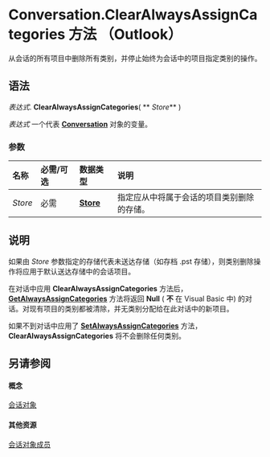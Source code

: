 
# Conversation.ClearAlwaysAssignCategories 方法 （Outlook）

从会话的所有项目中删除所有类别，并停止始终为会话中的项目指定类别的操作。


## 语法

 _表达式_. **ClearAlwaysAssignCategories**( ** _Store_** )

 _表达式_ 一个代表 **[Conversation](2705d38a-ebc0-e5a7-208b-ffe1f5446b1b.md)** 对象的变量。


### 参数



|**名称**|**必需/可选**|**数据类型**|**说明**|
|:-----|:-----|:-----|:-----|
| _Store_|必需|**[Store](1eb22fe9-8849-7476-5388-2515b48591b9.md)**|指定应从中将属于会话的项目类别删除的存储。|

## 说明

如果由  _Store_ 参数指定的存储代表未送达存储（如存档 .pst 存储），则类别删除操作将应用于默认送达存储中的会话项目。

在对话中应用 **ClearAlwaysAssignCategories** 方法后， **[GetAlwaysAssignCategories](d09ae8ff-b725-cc09-9408-7b9039ee129f.md)** 方法将返回 **Null** ( **不** 在 Visual Basic 中) 的对话。对现有项目的类别都被清除，并无类别分配给在此对话中的新项目。

如果不到对话中应用了 **[SetAlwaysAssignCategories](9b19f083-3aa9-8a0b-ea91-ff52fe46ad35.md)** 方法， **ClearAlwaysAssignCategories** 将不会删除任何类别。


## 另请参阅


#### 概念


[会话对象](2705d38a-ebc0-e5a7-208b-ffe1f5446b1b.md)
#### 其他资源


[会话对象成员](09ff1e8e-7c5a-0b1e-e8e2-e259f66f71c8.md)